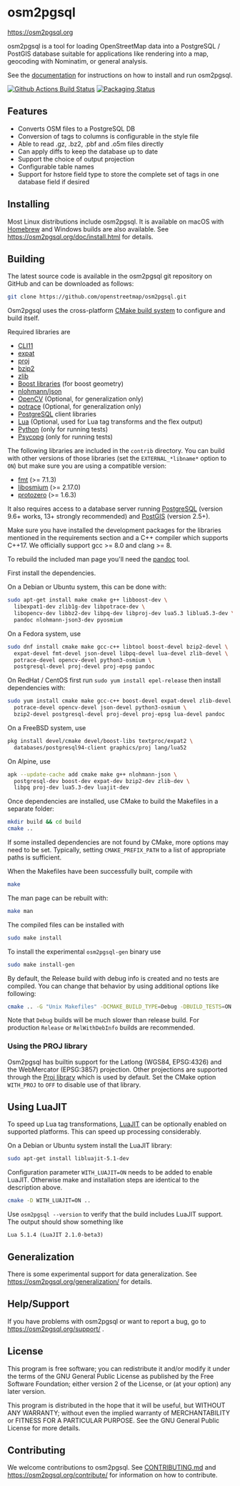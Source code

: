 # osm2pgsql

https://osm2pgsql.org

osm2pgsql is a tool for loading OpenStreetMap data into a PostgreSQL / PostGIS
database suitable for applications like rendering into a map, geocoding with
Nominatim, or general analysis.

See the [documentation](https://osm2pgsql.org/doc/) for instructions on how
to install and run osm2pgsql.

[![Github Actions Build Status](https://github.com/openstreetmap/osm2pgsql/workflows/CI/badge.svg?branch=master)](https://github.com/openstreetmap/osm2pgsql/actions)
[![Packaging Status](https://repology.org/badge/tiny-repos/osm2pgsql.svg)](https://repology.org/project/osm2pgsql/versions)

## Features

* Converts OSM files to a PostgreSQL DB
* Conversion of tags to columns is configurable in the style file
* Able to read .gz, .bz2, .pbf and .o5m files directly
* Can apply diffs to keep the database up to date
* Support the choice of output projection
* Configurable table names
* Support for hstore field type to store the complete set of tags in one database
  field if desired

## Installing

Most Linux distributions include osm2pgsql. It is available on macOS with
[Homebrew](https://brew.sh/) and Windows builds are also available. See
https://osm2pgsql.org/doc/install.html for details.

## Building

The latest source code is available in the osm2pgsql git repository on GitHub
and can be downloaded as follows:

```sh
git clone https://github.com/openstreetmap/osm2pgsql.git
```

Osm2pgsql uses the cross-platform [CMake build system](https://cmake.org/)
to configure and build itself.

Required libraries are

* [CLI11](https://github.com/CLIUtils/CLI11)
* [expat](https://libexpat.github.io/)
* [proj](https://proj.org/)
* [bzip2](http://www.bzip.org/)
* [zlib](https://www.zlib.net/)
* [Boost libraries](https://www.boost.org/) (for boost geometry)
* [nlohmann/json](https://json.nlohmann.me/)
* [OpenCV](https://opencv.org/) (Optional, for generalization only)
* [potrace](https://potrace.sourceforge.net/) (Optional, for generalization only)
* [PostgreSQL](https://www.postgresql.org/) client libraries
* [Lua](https://www.lua.org/) (Optional, used for Lua tag transforms
  and the flex output)
* [Python](https://python.org/) (only for running tests)
* [Psycopg](https://www.psycopg.org/) (only for running tests)

The following libraries are included in the `contrib` directory. You can build
with other versions of those libraries (set the `EXTERNAL_*libname*` option to
`ON`) but make sure you are using a compatible version:

* [fmt](https://fmt.dev/) (>= 7.1.3)
* [libosmium](https://osmcode.org/libosmium/) (>= 2.17.0)
* [protozero](https://github.com/mapbox/protozero) (>= 1.6.3)

It also requires access to a database server running
[PostgreSQL](https://www.postgresql.org/) (version 9.6+ works, 13+ strongly
recommended) and [PostGIS](https://www.postgis.net/) (version 2.5+).

Make sure you have installed the development packages for the libraries
mentioned in the requirements section and a C++ compiler which supports C++17.
We officially support gcc >= 8.0 and clang >= 8.

To rebuild the included man page you'll need the [pandoc](https://pandoc.org/)
tool.

First install the dependencies.

On a Debian or Ubuntu system, this can be done with:

```sh
sudo apt-get install make cmake g++ libboost-dev \
  libexpat1-dev zlib1g-dev libpotrace-dev \
  libopencv-dev libbz2-dev libpq-dev libproj-dev lua5.3 liblua5.3-dev \
  pandoc nlohmann-json3-dev pyosmium
```

On a Fedora system, use

```sh
sudo dnf install cmake make gcc-c++ libtool boost-devel bzip2-devel \
  expat-devel fmt-devel json-devel libpq-devel lua-devel zlib-devel \
  potrace-devel opencv-devel python3-osmium \
  postgresql-devel proj-devel proj-epsg pandoc
```

On RedHat / CentOS first run `sudo yum install epel-release` then install
dependencies with:

```sh
sudo yum install cmake make gcc-c++ boost-devel expat-devel zlib-devel \
  potrace-devel opencv-devel json-devel python3-osmium \
  bzip2-devel postgresql-devel proj-devel proj-epsg lua-devel pandoc
```

On a FreeBSD system, use

```sh
pkg install devel/cmake devel/boost-libs textproc/expat2 \
  databases/postgresql94-client graphics/proj lang/lua52
```

On Alpine, use

```sh
apk --update-cache add cmake make g++ nlohmann-json \
  postgresql-dev boost-dev expat-dev bzip2-dev zlib-dev \
  libpq proj-dev lua5.3-dev luajit-dev
```

Once dependencies are installed, use CMake to build the Makefiles in a separate
folder:

```sh
mkdir build && cd build
cmake ..
```

If some installed dependencies are not found by CMake, more options may need
to be set. Typically, setting `CMAKE_PREFIX_PATH` to a list of appropriate
paths is sufficient.

When the Makefiles have been successfully built, compile with

```sh
make
```

The man page can be rebuilt with:

```sh
make man
```

The compiled files can be installed with

```sh
sudo make install
```

To install the experimental `osm2pgsql-gen` binary use

```sh
sudo make install-gen
```

By default, the Release build with debug info is created and no tests are
compiled. You can change that behavior by using additional options like
following:

```sh
cmake .. -G "Unix Makefiles" -DCMAKE_BUILD_TYPE=Debug -DBUILD_TESTS=ON
```

Note that `Debug` builds will be much slower than release build. For production
`Release` or `RelWithDebInfo` builds are recommended.

### Using the PROJ library

Osm2pgsql has builtin support for the Latlong (WGS84, EPSG:4326) and the
WebMercator (EPSG:3857) projection. Other projections are supported through
the [Proj library](https://proj.org/) which is used by default. Set the CMake
option `WITH_PROJ` to `OFF` to disable use of that library.

## Using LuaJIT

To speed up Lua tag transformations, [LuaJIT](https://luajit.org/) can be
optionally enabled on supported platforms. This can speed up processing
considerably.

On a Debian or Ubuntu system install the LuaJIT library:

```sh
sudo apt-get install libluajit-5.1-dev
```

Configuration parameter `WITH_LUAJIT=ON` needs to be added to enable LuaJIT.
Otherwise make and installation steps are identical to the description above.

```sh
cmake -D WITH_LUAJIT=ON ..
```

Use `osm2pgsql --version` to verify that the build includes LuaJIT support.
The output should show something like

```
Lua 5.1.4 (LuaJIT 2.1.0-beta3)
```

## Generalization

There is some experimental support for data generalization. See
https://osm2pgsql.org/generalization/ for details.

## Help/Support

If you have problems with osm2pgsql or want to report a bug, go to
https://osm2pgsql.org/support/ .

## License

This program is free software; you can redistribute it and/or
modify it under the terms of the GNU General Public License
as published by the Free Software Foundation; either version 2
of the License, or (at your option) any later version.

This program is distributed in the hope that it will be useful,
but WITHOUT ANY WARRANTY; without even the implied warranty of
MERCHANTABILITY or FITNESS FOR A PARTICULAR PURPOSE.  See the
GNU General Public License for more details.

## Contributing

We welcome contributions to osm2pgsql. See [CONTRIBUTING.md](CONTRIBUTING.md)
and https://osm2pgsql.org/contribute/ for information on how to contribute.

